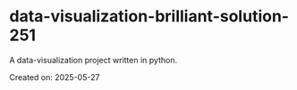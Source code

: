 # data-visualization-brilliant-solution-251

A data-visualization project written in python.

Created on: 2025-05-27
